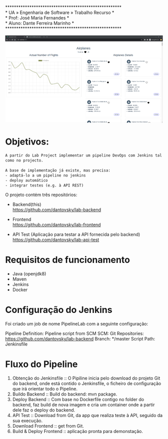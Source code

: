 
\*****************************************************  
\* UA » Engenharia de Software » Trabalho Recurso    *  
\* Prof: José Maria Fernandes                        *  
\* Aluno: Dante Ferreira Marinho                     *  
\*****************************************************  

![Pipeline DevOps com Jenkins](https://raw.githubusercontent.com/dantovsky/lab-backend/master/print-of-planes.png "Pipeline DevOps com Jenkins")

# Objetivos:
```
A partir do Lab Project implementar um pipeline DevOps com Jenkins tal como no projecto.

A base de implementação já existe, mas precisa:
- adaptá-lo a um pipeline no jenkins
- deploy automático
- integrar testes (e.g. à API REST)
```

O projeto contém três repositórios:

- Backend(this)  
https://github.com/dantovsky/lab-backend

- Frontend  
https://github.com/dantovsky/lab-frontend

- API Test (Aplicação para testar a API fornecida pelo backend)  
https://github.com/dantovsky/lab-api-test

# Requisitos de funcionamento

- Java (openjdk8)
- Maven
- Jenkins
- Docker

# Configuração do Jenkins

Foi criado um job de nome PipelineLab com a seguinte configuração:

Pipeline
    Definition: Pipeline script from SCM
    SCM: Git
    Repositories: https://github.com/dantovsky/lab-backend
    Branch: */master
    Script Path: Jenkinsfile

# Fluxo do Pipeline

1. Obtenção do Jenkinsfile :: O Pipiline inicia pelo download do projeto Git do backend, onde está contido o Jenkinsfile, o ficheiro de configuração que irá orientar todo o Pipeline.  
2. Buildo Backend :: Build do backend: mvn package.  
3. Deploy Backend :: Com base no Dockerfile contigo no folder do backend, faz build de nova imagem e cria um container onde a partir dele faz o deploy do backend.  
4. API Test :: Download from Git, da app que realiza teste à API, seguido da sua execução.  
5. Download Frontend :: get from Git.  
6. Build & Deploy Frontend :: aplicação pronta para demonstação.  

